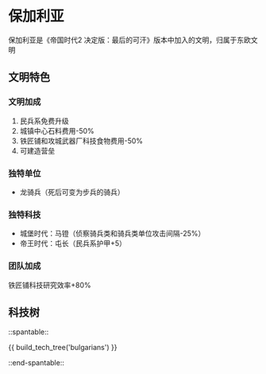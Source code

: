 # 保加利亚

保加利亚是《帝国时代2 决定版：最后的可汗》版本中加入的文明，归属于东欧文明

## 文明特色

### 文明加成

1. 民兵系免费升级
2. 城镇中心石料费用-50%
3. 铁匠铺和攻城武器厂科技食物费用-50%
4. 可建造营垒

### 独特单位

* 龙骑兵（死后可变为步兵的骑兵）

### 独特科技

* 城堡时代：马镫（侦察骑兵类和骑兵类单位攻击间隔-25%）
* 帝王时代：屯长（民兵系护甲+5）

### 团队加成

铁匠铺科技研究效率+80%

## 科技树

::spantable::

{{ build_tech_tree('bulgarians') }}

::end-spantable::
